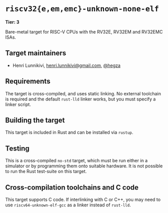 # `riscv32{e,em,emc}-unknown-none-elf`

**Tier: 3**

Bare-metal target for RISC-V CPUs with the RV32E, RV32EM and RV32EMC ISAs.

## Target maintainers

* Henri Lunnikivi, <henri.lunnikivi@gmail.com>, [@hegza](https://github.com/hegza)

## Requirements

The target is cross-compiled, and uses static linking. No external toolchain is
required and the default `rust-lld` linker works, but you must specify a linker
script.

## Building the target

This target is included in Rust and can be installed via `rustup`.

## Testing

This is a cross-compiled `no-std` target, which must be run either in a
simulator or by programming them onto suitable hardware. It is not possible to
run the Rust test-suite on this target.

## Cross-compilation toolchains and C code

This target supports C code. If interlinking with C or C++, you may need to use
`riscv64-unknown-elf-gcc` as a linker instead of `rust-lld`.
